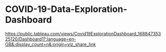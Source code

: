 # COVID-19-Data-Exploration-Dashboard

https://public.tableau.com/views/Covid19ExplorationDashboard_16884735325120/Dashboard1?:language=en-GB&:display_count=n&:origin=viz_share_link
